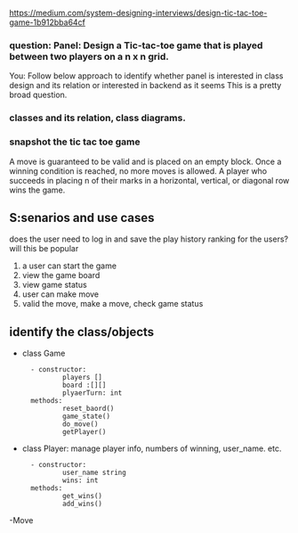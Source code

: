 
https://medium.com/system-designing-interviews/design-tic-tac-toe-game-1b912bba64cf
### question:  Panel: Design a Tic-tac-toe game that is played between two players on a n x n grid. 
You: Follow below approach to identify whether panel is interested in class design and its relation or interested in backend as it seems This is a pretty broad question.

### classes and its relation, class diagrams. 
### snapshot the tic tac toe game 

A move is guaranteed to be valid and is placed on an empty block.
Once a winning condition is reached, no more moves is allowed.
A player who succeeds in placing n of their marks in a horizontal, vertical, or diagonal row wins the game.

## S:senarios and use cases
does the user need to log in and save the play history
ranking for the users?
will this be popular

1. a user can start the game
2. view the game board
3. view game status
3. user can make move
4. valid the move, make a move, check game status

## identify the class/objects

- class Game
        
        - constructor:
                players []
                board :[][]
                plyaerTurn: int
        methods:
                reset_baord()
                game_state()
                do_move()
                getPlayer()
                

- class Player:
manage player info, numbers of winning, user_name. etc.
        
        - constructor:
                user_name string
                wins: int
        methods:
                get_wins()
                add_wins()

-Move







 
